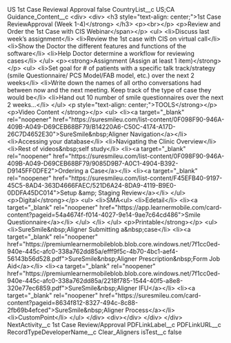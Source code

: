 <?xml version="1.0" encoding="UTF-8"?>
<CustomMetadata xmlns="http://soap.sforce.com/2006/04/metadata" xmlns:xsi="http://www.w3.org/2001/XMLSchema-instance" xmlns:xsd="http://www.w3.org/2001/XMLSchema">
    <label>US 1st Case Reviewal Approval</label>
    <protected>false</protected>
    <values>
        <field>CountryList__c</field>
        <value xsi:type="xsd:string">US;CA</value>
    </values>
    <values>
        <field>Guidance_Content__c</field>
        <value xsi:type="xsd:string">&lt;div&gt;
                    &lt;div&gt;
                        &lt;h3 style=&quot;text-align: center;&quot;&gt;1st Case ReviewApproval (Week 1-4)&lt;/strong&gt;
                        &lt;/h3&gt;
                        &lt;p&gt;&lt;br&gt;&lt;/p&gt;
                        &lt;p&gt;Review and Order the 1st Case with CIS Webinar&lt;/span&gt;&lt;/p&gt;
                        &lt;ul&gt;
                            &lt;li&gt;Discuss last week’s assignment&lt;/li&gt;
                            &lt;li&gt;Review the 1st case with CIS on virtual call&lt;/li&gt;
                            &lt;li&gt;Show the Doctor the different features and functions of the software&lt;/li&gt;
                            &lt;li&gt;Help Doctor determine a workflow for reviewing cases&lt;/li&gt;
                        &lt;/ul&gt;
                        &lt;p&gt;&lt;strong&gt;Assignment (Assign at least 1 item)&lt;/strong&gt;&lt;/p&gt;
                        &lt;ul&gt;
                            &lt;li&gt;Set goal for # of patients with a specific talk track/strategy (smile Questionnaire/ PCS
                                Model/FAB model, etc.) over the next 2 weeks&lt;/li&gt;
                            &lt;li&gt;Write down the names of all ortho conversations had between now and the next meeting.
                                Keep track of the type of case they would be&lt;/li&gt;
                            &lt;li&gt;Hand out 10 number of smile questionnaires over the next 2 weeks…&lt;/li&gt;
                        &lt;/ul&gt;
                        &lt;p style=&quot;text-align: center;&quot;&gt;TOOLS&lt;/strong&gt;&lt;/p&gt;
                        &lt;p&gt;Video Content &lt;/strong&gt;&lt;/p&gt;
                        &lt;ul&gt;
                            &lt;li&gt;&lt;a target=&quot;_blank&quot; rel=&quot;noopener&quot; href=&quot;https://suresmileu.com/list-content/0F098F90-946A-409B-A049-D69CEB68BF79/B14220A6-C50C-4174-A17D-26C7D4652E30&quot;&gt;SureSmile&amp;nbsp;Aligner
                                    Navigation&lt;/a&gt;​&lt;/li&gt;
                            &lt;li&gt;Accessing your database​&lt;/li&gt;
                            &lt;li&gt;Navigating the Clinic Overview​&lt;/li&gt;
                            &lt;li&gt;Rest of videos&amp;nbsp;self study​&lt;/li&gt;
                            &lt;li&gt;&lt;a target=&quot;_blank&quot; rel=&quot;noopener&quot; href=&quot;https://suresmileu.com/list-content/0F098F90-946A-409B-A049-D69CEB68BF79/9085D9B7-A0C1-4904-B392-D9145FF0DFE2&quot;&gt;Ordering
                                    a Case&lt;/a&gt;​&lt;/li&gt;
                            &lt;li&gt;&lt;a target=&quot;_blank&quot; rel=&quot;noopener&quot; href=&quot;https://suresmileu.com/list-content/F45EFB40-9197-45C5-8AD4-363D4666FAEC/521D6A24-8DA9-4119-B9E0-0DDFA45DC014&quot;&gt;Setup
                                    &amp;amp; Staging Review&lt;/a&gt;&lt;/li&gt;
                        &lt;/ul&gt;
                        &lt;p&gt;Digital&lt;/strong&gt;&lt;/p&gt;
                        &lt;ul&gt;
                            &lt;li&gt;SMA&lt;ul&gt;
                                    &lt;li&gt;Edetail&lt;/li&gt;
                                    &lt;li&gt;&lt;a target=&quot;_blank&quot; rel=&quot;noopener&quot; href=&quot;https://app.learnermobile.com/card-content?pageid=54a4674f-f014-4027-9e14-9ae7c64cd486&quot;&gt;Smile
                                            Questionnaire&lt;/a&gt;&lt;/li&gt;
                                &lt;/ul&gt;
                            &lt;/li&gt;
                        &lt;/ul&gt;
                        &lt;p&gt;Printable&lt;/strong&gt;&lt;/p&gt;
                        &lt;ul&gt;
                            &lt;li&gt;SureSmile&amp;nbsp;Aligner Submitting a&amp;nbsp;case&lt;/li&gt;
                            &lt;li&gt;&lt;a target=&quot;_blank&quot; rel=&quot;noopener&quot; href=&quot;https://premiumlearnermobileblob.blob.core.windows.net/7f1cc0ed-940e-445c-afc0-338a762dd85a/efff9f5c-4b70-4bc1-aef4-56143b56d528.pdf&quot;&gt;SureSmile&amp;nbsp;Aligner
                                    Prescription&amp;nbsp;Form Job Aid&lt;/a&gt;​&lt;/li&gt;
                            &lt;li&gt;&lt;a target=&quot;_blank&quot; rel=&quot;noopener&quot; href=&quot;https://premiumlearnermobileblob.blob.core.windows.net/7f1cc0ed-940e-445c-afc0-338a762dd85a/2218f785-1544-40f5-a8e8-320e77ec6859.pdf&quot;&gt;SureSmile&amp;nbsp;Aligner
                                    IFU&lt;/a&gt;​&lt;/li&gt;
                            &lt;li&gt;&lt;a target=&quot;_blank&quot; rel=&quot;noopener&quot; href=&quot;https://suresmileu.com/card-content?pageid=8634f812-8327-494c-8c88-2fb69b4efced&quot;&gt;SureSmile&amp;nbsp;Aligner
                                    Process&lt;/a&gt;&lt;/li&gt;
                            &lt;li&gt;CustomPoint&lt;/li&gt;
                        &lt;/ul&gt;
                    &lt;/div&gt;
                    &lt;div&gt;&lt;/div&gt;
                &lt;/div&gt;
            &lt;/div&gt;</value>
    </values>
    <values>
        <field>NextActivity__c</field>
        <value xsi:type="xsd:string">1st Case Review/Approval</value>
    </values>
    <values>
        <field>PDFLinkLabel__c</field>
        <value xsi:nil="true"/>
    </values>
    <values>
        <field>PDFLinkURL__c</field>
        <value xsi:nil="true"/>
    </values>
    <values>
        <field>RecordTypeDeveloperName__c</field>
        <value xsi:type="xsd:string">Clear_Aligners</value>
    </values>
    <values>
        <field>isTest__c</field>
        <value xsi:type="xsd:boolean">false</value>
    </values>
</CustomMetadata>
